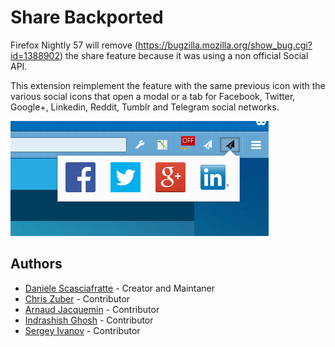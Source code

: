 # Share Backported

Firefox Nightly 57 will remove (https://bugzilla.mozilla.org/show_bug.cgi?id=1388902) the share feature because it was using a non official Social API.

This extension reimplement the feature with the same previous icon with the various social icons that open a modal or a tab for Facebook, Twitter, Google+, Linkedin, Reddit, Tumblr and Telegram social networks.

![](screenshot.png)

## Authors

* [Daniele Scasciafratte](https://github.com/Mte90/) - Creator and Maintaner
* [Chris Zuber](https://github.com/shgysk8zer0) - Contributor
* [Arnaud Jacquemin](https://github.com/arnaud-jacquemin) - Contributor
* [Indrashish Ghosh](https://github.com/ghosh) - Contributor
* [Sergey Ivanov](https://github.com/ufocoder) - Contributor